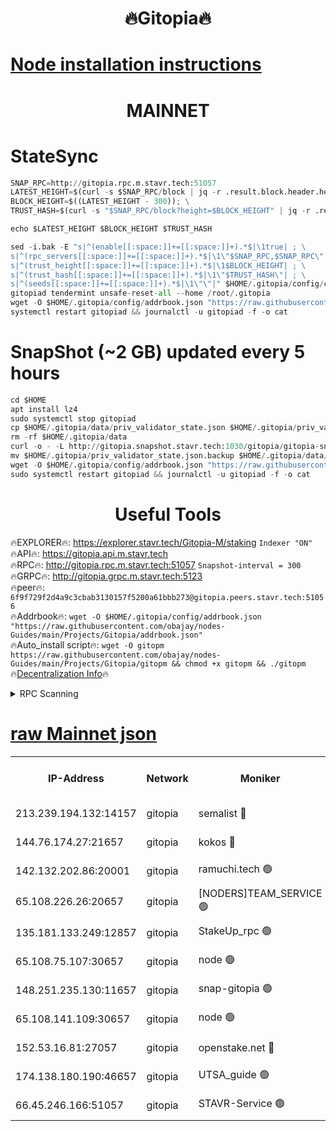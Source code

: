 <h1 align="center"> 🔥Gitopia🔥</h1>

[Node installation instructions](https://github.com/obajay/nodes-Guides/tree/main/Projects/Gitopia)
=

<h1 align="center"> MAINNET</h1>

# StateSync
```python
SNAP_RPC=http://gitopia.rpc.m.stavr.tech:51057
LATEST_HEIGHT=$(curl -s $SNAP_RPC/block | jq -r .result.block.header.height); \
BLOCK_HEIGHT=$((LATEST_HEIGHT - 300)); \
TRUST_HASH=$(curl -s "$SNAP_RPC/block?height=$BLOCK_HEIGHT" | jq -r .result.block_id.hash)

echo $LATEST_HEIGHT $BLOCK_HEIGHT $TRUST_HASH

sed -i.bak -E "s|^(enable[[:space:]]+=[[:space:]]+).*$|\1true| ; \
s|^(rpc_servers[[:space:]]+=[[:space:]]+).*$|\1\"$SNAP_RPC,$SNAP_RPC\"| ; \
s|^(trust_height[[:space:]]+=[[:space:]]+).*$|\1$BLOCK_HEIGHT| ; \
s|^(trust_hash[[:space:]]+=[[:space:]]+).*$|\1\"$TRUST_HASH\"| ; \
s|^(seeds[[:space:]]+=[[:space:]]+).*$|\1\"\"|" $HOME/.gitopia/config/config.toml
gitopiad tendermint unsafe-reset-all --home /root/.gitopia
wget -O $HOME/.gitopia/config/addrbook.json "https://raw.githubusercontent.com/obajay/nodes-Guides/main/Projects/Gitopia/addrbook.json"
systemctl restart gitopiad && journalctl -u gitopiad -f -o cat
```
# SnapShot (~2 GB) updated every 5 hours
```python
cd $HOME
apt install lz4
sudo systemctl stop gitopiad
cp $HOME/.gitopia/data/priv_validator_state.json $HOME/.gitopia/priv_validator_state.json.backup
rm -rf $HOME/.gitopia/data
curl -o - -L http://gitopia.snapshot.stavr.tech:1030/gitopia/gitopia-snap.tar.lz4 | lz4 -c -d - | tar -x -C $HOME/.gitopia --strip-components 2
mv $HOME/.gitopia/priv_validator_state.json.backup $HOME/.gitopia/data/priv_validator_state.json
wget -O $HOME/.gitopia/config/addrbook.json "https://raw.githubusercontent.com/obajay/nodes-Guides/main/Projects/Gitopia/addrbook.json"
sudo systemctl restart gitopiad && journalctl -u gitopiad -f -o cat
```
 <h1 align="center"> Useful Tools</h1>

🔥EXPLORER🔥:      https://explorer.stavr.tech/Gitopia-M/staking  `Indexer "ON"` \
🔥API🔥: 			 		 https://gitopia.api.m.stavr.tech \
🔥RPC🔥:           http://gitopia.rpc.m.stavr.tech:51057              `Snapshot-interval = 300` \
🔥GRPC🔥:          http://gitopia.grpc.m.stavr.tech:5123 \
🔥peer🔥:					 `6f9f729f2d4a9c3cbab3130157f5200a61bbb273@gitopia.peers.stavr.tech:51056` \
🔥Addrbook🔥:    ```wget -O $HOME/.gitopia/config/addrbook.json "https://raw.githubusercontent.com/obajay/nodes-Guides/main/Projects/Gitopia/addrbook.json"``` \
🔥Auto_install script🔥: ```wget -O gitopm https://raw.githubusercontent.com/obajay/nodes-Guides/main/Projects/Gitopia/gitopm && chmod +x gitopm && ./gitopm``` \
🔥[Decentralization Info](https://github.com/obajay/StateSync-snapshots/tree/main/Projects/Gitopia/Decentralization)🔥

<details>
<summary>RPC Scanning</summary>

<h2 align="center"> We scan nodes in real time every 4 hours. And we provide the final result of RPC endpoints.
We cannot influence the operation of these nodes in any way. </h2>


```python
If Voting Power is higher than 0 --> then the Node is a validator of the network and may be subject to attack and be a potential threat to the chain.
```
```python
We marked such validators with a red symbol
```

</details>

[raw Mainnet json](https://rpc-check.gitopm.stavr.tech/gitopm/rpc-gitopm-result.json)
=

<table><tr><th>IP-Address</th><th>Network</th><th>Moniker</th><th>Latest Block Height</th><th>Earliest Block Height</th><th>Catching Up</th><th>Tx Index</th><th>Voting Power</th><th>Scan Time</th></tr><tr><td>213.239.194.132:14157</td><td>gitopia</td><td>semalist 🔴</td><td>11707403</td><td>6071990</td><td>False</td><td>off</td><td>430764</td><td>2024-01-04T11:53:35.794804626UTC</td></tr><tr><td>144.76.174.27:21657</td><td>gitopia</td><td>kokos 🔴</td><td>11707411</td><td>6071990</td><td>False</td><td>off</td><td>936374</td><td>2024-01-04T11:53:47.712875051UTC</td></tr><tr><td>142.132.202.86:20001</td><td>gitopia</td><td>ramuchi.tech 🟢</td><td>11707409</td><td>6548337</td><td>False</td><td>on</td><td>0</td><td>2024-01-04T11:53:45.057330090UTC</td></tr><tr><td>65.108.226.26:20657</td><td>gitopia</td><td>[NODERS]TEAM_SERVICE 🟢</td><td>11707423</td><td>6846001</td><td>False</td><td>on</td><td>0</td><td>2024-01-04T11:54:06.851011584UTC</td></tr><tr><td>135.181.133.249:12857</td><td>gitopia</td><td>StakeUp_rpc 🟢</td><td>11707409</td><td>8010001</td><td>False</td><td>on</td><td>0</td><td>2024-01-04T11:53:45.410756058UTC</td></tr><tr><td>65.108.75.107:30657</td><td>gitopia</td><td>node 🟢</td><td>11707418</td><td>8802845</td><td>False</td><td>on</td><td>0</td><td>2024-01-04T11:53:58.313364070UTC</td></tr><tr><td>148.251.235.130:11657</td><td>gitopia</td><td>snap-gitopia 🟢</td><td>11707409</td><td>9516001</td><td>False</td><td>on</td><td>0</td><td>2024-01-04T11:53:44.761638075UTC</td></tr><tr><td>65.108.141.109:30657</td><td>gitopia</td><td>node 🟢</td><td>11707409</td><td>10145845</td><td>False</td><td>on</td><td>0</td><td>2024-01-04T11:53:44.464257114UTC</td></tr><tr><td>152.53.16.81:27057</td><td>gitopia</td><td>openstake.net 🔴</td><td>11707387</td><td>10455001</td><td>False</td><td>off</td><td>12687</td><td>2024-01-04T11:53:09.650010976UTC</td></tr><tr><td>174.138.180.190:46657</td><td>gitopia</td><td>UTSA_guide 🟢</td><td>11707392</td><td>11194706</td><td>False</td><td>on</td><td>0</td><td>2024-01-04T11:53:18.587855686UTC</td></tr><tr><td>66.45.246.166:51057</td><td>gitopia</td><td>STAVR-Service 🟢</td><td>11707398</td><td>11704501</td><td>False</td><td>on</td><td>0</td><td>2024-01-04T11:53:27.349973417UTC</td></tr></table>
